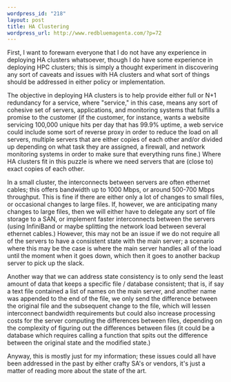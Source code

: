 ```yaml
--- 
wordpress_id: "218"
layout: post
title: HA Clustering
wordpress_url: http://www.redbluemagenta.com/?p=72
---
```

First, I want to forewarn everyone that I do not have any experience in deploying HA clusters whatsoever, though I do have some experience in deploying HPC clusters; this is simply a thought experiment in discovering any sort of caveats and issues with HA clusters and what sort of things should be addressed in either policy or implementation.

The objective in deploying HA clusters is to help provide either full or N+1 redundancy for a service, where "service," in this case, means any sort of cohesive set of servers, applications, and monitoring systems that fulfills a promise to the customer (if the customer, for instance, wants a website servicing 100,000 unique hits per day that has 99.9% uptime, a web service could include some sort of reverse proxy in order to reduce the load on all servers, multiple servers that are either copies of each other and/or divided up depending on what task they are assigned, a firewall, and network monitoring systems in order to make sure that everything runs fine.)  Where HA clusters fit in this puzzle is where we need servers that are (close to) exact copies of each other.

In a small cluster, the interconnects between servers are often ethernet cables; this offers bandwidth up to 1000 Mbps, or around 500-700 Mbps throughput.  This is fine if there are either only a lot of changes to small files, or occasional changes to large files.  If, however, we are anticipating many changes to large files, then we will either have to delegate any sort of file storage to a SAN, or implement faster interconnects between the servers (using InfiniBand or maybe splitting the network load between several ethernet cables.)  However, this may not be an issue if we do not require all of the servers to have a consistent state with the main server; a scenario where this may be the case is where the main server handles all of the load until the moment when it goes down, which then it goes to another backup server to pick up the slack.

Another way that we can address state consistency is to only send the least amount of data that keeps a specific file / database consistent; that is, if say a text file contained a list of names on the main server, and another name was appended to the end of the file, we only send the difference between the original file and the subsequent change to the file, which will lessen interconnect bandwidth requirements but could also increase processing costs for the server computing the differences between files, depending on the complexity of figuring out the differences between files (it could be a database which requires calling a function that spits out the difference between the original state and the modified state.)

Anyway, this is mostly just for my information; these issues could all have been addressed in the past by either crafty SA's or vendors, it's just a matter of reading more about the state of the art.
